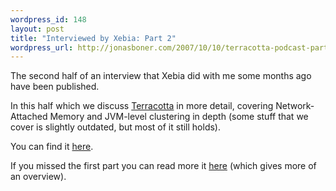 ```yaml
--- 
wordpress_id: 148
layout: post
title: "Interviewed by Xebia: Part 2"
wordpress_url: http://jonasboner.com/2007/10/10/terracotta-podcast-part-2/
---
```

The second half of an interview that Xebia did with me some months ago have been published.

In this half which we discuss <a href="http://terracotta.org">Terracotta</a> in more detail, covering Network-Attached Memory and JVM-level clustering in depth (some stuff that we cover is slightly outdated, but most of it still holds). 

You can find it <a href="http://podcast.xebia.com/Xebia_Audio_and_Video_Podcast/Entries/2007/10/10_Episode_13_-_Terracotta_Part_2.html">here</a>.

If you missed the first part you can read more it <a href="http://jonasboner.com/2007/09/18/terracotta-podcast-part-1/">here</a> (which gives more of an overview).
